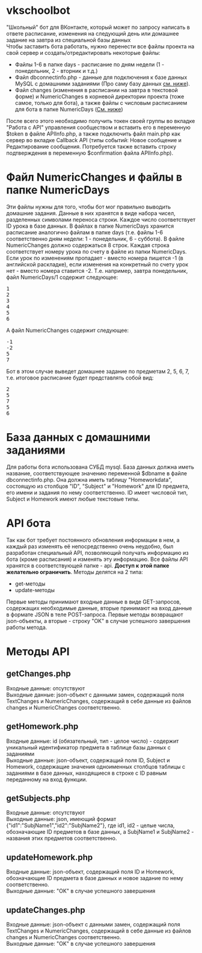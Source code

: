 # vkschoolbot
"Школьный" бот для ВКонтакте, который может по запросу написать в ответе расписание, изменения на следующий день или домашнее задание на завтра из специальной базы данных<br >
Чтобы заставить бота работать, нужно перенести все файлы проекта на свой сервер и создать/отредактировать некоторые файлы:
<ul>
  <li>Файлы 1-6 в папке days - расписание по дням недели (1 - понедельник, 2 - вторник и т.д.)</li>
  <li>Файл dbconnectinfo.php - данные для подключения к базе данных MySQL с домашними заданиями (Про саму базу данных <a href="#databaseinfo">см. ниже</a>).</li>
  <li>Файл changes (изменения в расписании на завтра в текстовой форме) и NumericChanges в корневой директории проекта (тоже самое, только для бота), а также файлы с числовым расписанием для бота в папке NumericDays (<a href="#numeric">См. ниже</a>)</li>
</ul>
После всего этого необходимо получить токен своей группы во вкладке "Работа с API" управления сообществом и вставить его в переменную $token в файле APIInfo.php, а также подключить файл main.php как сервер во вкладке Callback API (типы событий: Новое сообщение и Редактирование сообщения. Потребуется также вставить строку подтверждения в переменную $confirmation файла  APIInfo.php). 
<a name="numeric"></a><h1>Файл NumericChanges и файлы в папке NumericDays</h1>
Эти файлы нужны для того, чтобы бот мог правильно выводить домашние задания. Данные в них хранятся в виде набора чисел, разделенных символами переноса строки. Каждое число соответствует ID урока в базе данных. В файлах в папке NumericDays хранится расписание аналогично файлам в папке days (т.е. файлы 1-6 соответственно дням недели: 1 - понедельник, 6 - суббота). В файле NumericChanges должно содержаться 8 строк. Каждая строка соответствует номеру урока по счету в файле из папки NumericDays. Если урок по изменениям пропадает - вместо номера пишется -1 (в английской раскладке), если изменения на конкретный по счету урок нет - вместо номера ставится -2. Т.е. например, завтра понедельник, файл NumericDays/1 содержит следующее:
<pre>
1
2
3
4
5
6
</pre>
А файл NumericChanges содержит следующее:
<pre>
-1
-2
5
7
</pre>
Бот в этом случае выведет домашнее задание по предметам 2, 5, 6, 7, т.е. итоговое расписание будет представлять собой вид:
<pre>
2
5
7
5
6
</pre>
<a name="databaseinfo"></a><h1>База данных с домашними заданиями</h1>
Для работы бота использована СУБД mysql. База данных должна иметь название, соответствующее значению переменной $dbname в файле dbconnectinfo.php. Она должна иметь таблицу "Homeworkdata", состоящую из столбцов "ID", "Subject" и "Homework" для ID предмета, его имени и задания по нему соответственно. ID имеет числовой тип, Subject и Homework имеют любые текстовые типы.
<h1>API бота</h1>
Так как бот требует постоянного обновления информации в нем, а каждый раз изменять её непосредственно очень неудобно, был разработан специальный API, позволяющий получать информацию из бота (кроме расписания) и изменять эту информацию. Все файлы API хранятся в соответствующей папке - api. <b>Доступ к этой папке желательно ограничить</b>. Методы делятся на 2 типа:
<ul>
  <li>
    get-методы
  </li>
  <li>
    update-методы
  </li>
</ul>
Первые методы принимают входные данные в виде GET-запросов, содержащих необходимые данные, вторые принимают на вход данные в формате JSON в теле POST-запроса. Первые методы возвращают json-объекты, а вторые - строку "OK" в случае успешного завершения работы метода.
<h1>Методы API</h1>
<h2>getChanges.php</h2>
Входные данные: отсутствуют
<br>Выходные данные: json-объект с данными замен, содержащий поля TextChanges и NumericChanges, содержащий в себе данные из файлов changes и NumericChanges соответственно.
<h2>getHomework.php</h2>
Входные данные: id (обязательный, тип - целое число) - содержит уникальный идентификатор предмета в таблице базы данных с заданиями
<br>Выходные данные: json-объект, содержащий поля ID, Subject и Homework, содержащие значения одноименных столбцов таблицы с заданиями в базе данных, находящиеся в строке с ID равным переданному на вход функции.
<h2>getSubjects.php</h2>
Входные данные: отсутствуют
<br>Выходные данные: json, имеющий формат {"id1":"SubjName1","id2":"SubjName2"}, где id1, id2 - целые числа, обозначающие ID предметов в базе данных, а SubjName1 и SubjName2 - названия этих предметов соответственно.
<h2>updateHomework.php</h2>
Входные данные: json-объект, содержащий поля ID и Homework, обозначающие ID предмета в базе данных и новое задание по нему соответственно.
<br>Выходные данные: "OK" в случае успешного завершения
<h2>updateChanges.php</h2>
Входные данные: json-объект с данными замен, содержащий поля TextChanges и NumericChanges, содержащий в себе данные из файлов changes и NumericChanges соответственно.
<br>Выходные данные: "OK" в случае успешного завершения
